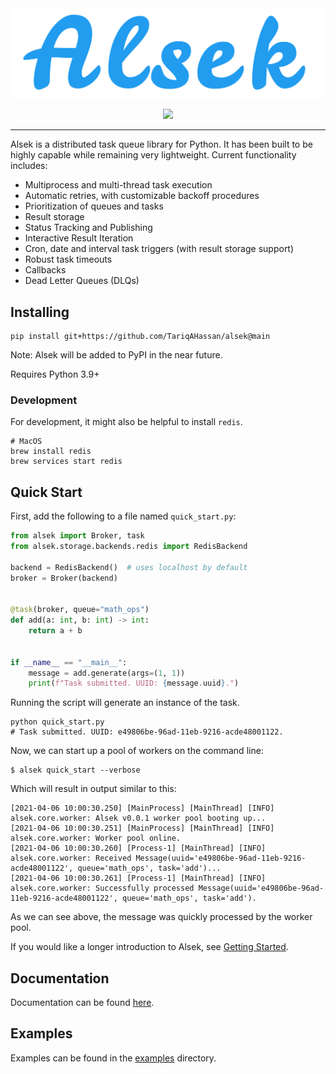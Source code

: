 <div align="center">
  <img src="https://github.com/TariqAHassan/alsek/raw/master/docs/assets/logos/logo.png"><br>
</div>

<p align="center">
    <a href="https://github.com/TariqAHassan/alsek/actions/workflows/tests.yml" alt="Tests">
        <img src="https://github.com/TariqAHassan/alsek/actions/workflows/tests.yml/badge.svg" /></a>
</p>

----

Alsek is a distributed task queue library for Python. It has been built to be highly 
capable while remaining very lightweight. Current functionality includes:

  * Multiprocess and multi-thread task execution
  * Automatic retries, with customizable backoff procedures
  * Prioritization of queues and tasks
  * Result storage
  * Status Tracking and Publishing
  * Interactive Result Iteration
  * Cron, date and interval task triggers (with result storage support)
  * Robust task timeouts
  * Callbacks
  * Dead Letter Queues (DLQs)

## Installing

```shell
pip install git+https://github.com/TariqAHassan/alsek@main
```

Note: Alsek will be added to PyPI in the near future.

Requires Python 3.9+

### Development

For development, it might also be helpful to install `redis`.

```shell
# MacOS
brew install redis
brew services start redis
```

## Quick Start

First, add the following to a file named `quick_start.py`:

```python
from alsek import Broker, task
from alsek.storage.backends.redis import RedisBackend

backend = RedisBackend()  # uses localhost by default
broker = Broker(backend)


@task(broker, queue="math_ops")
def add(a: int, b: int) -> int:
    return a + b


if __name__ == "__main__":
    message = add.generate(args=(1, 1))
    print(f"Task submitted. UUID: {message.uuid}.")
```

Running the script will generate an instance of the task.

```shell
python quick_start.py
# Task submitted. UUID: e49806be-96ad-11eb-9216-acde48001122.
```

Now, we can start up a pool of workers on the command line:

```shell
$ alsek quick_start --verbose
```

Which will result in output similar to this:

```shell
[2021-04-06 10:00:30.250] [MainProcess] [MainThread] [INFO] alsek.core.worker: Alsek v0.0.1 worker pool booting up...
[2021-04-06 10:00:30.251] [MainProcess] [MainThread] [INFO] alsek.core.worker: Worker pool online.
[2021-04-06 10:00:30.260] [Process-1] [MainThread] [INFO] alsek.core.worker: Received Message(uuid='e49806be-96ad-11eb-9216-acde48001122', queue='math_ops', task='add')...
[2021-04-06 10:00:30.261] [Process-1] [MainThread] [INFO] alsek.core.worker: Successfully processed Message(uuid='e49806be-96ad-11eb-9216-acde48001122', queue='math_ops', task='add').
```

As we can see above, the message was quickly processed by the worker pool.

If you would like a longer introduction to Alsek, see [Getting Started](https://tariqahassan.github.io/alsek/#getting-started).

## Documentation

Documentation can be found [here](https://TariqAHassan.github.io/alsek/).

## Examples

Examples can be found in the [examples](examples) directory.

